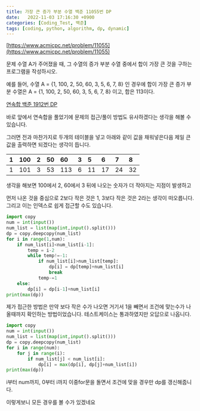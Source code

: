 ```yaml
---
title: 가장 큰 증가 부분 수열 백준 11055번 DP
date:   2022-11-03 17:16:30 +0900
categories: [Coding_Test, 백준]
tags: [coding, python, algorithm, dp, dynamic]
---
```


[https://www.acmicpc.net/problem/11055](https://www.acmicpc.net/problem/11055)

문제
수열 A가 주어졌을 때, 그 수열의 증가 부분 수열 중에서 합이 가장 큰 것을 구하는 프로그램을 작성하시오.

예를 들어, 수열 A = {1, 100, 2, 50, 60, 3, 5, 6, 7, 8} 인 경우에 합이 가장 큰 증가 부분 수열은 A = {1, 100, 2, 50, 60, 3, 5, 6, 7, 8} 이고, 합은 113이다.

[연속합 백준 1912번 DP](https://jeong-daniel.github.io/posts/%EA%B0%80%EC%9E%A5-%ED%81%B0-%EC%A6%9D%EA%B0%80-%EB%B6%80%EB%B6%84-%EC%88%98%EC%97%B4-%EB%B0%B1%EC%A4%80-11055%EB%B2%88-DP/)

바로 앞에서 연속합을 풀었기에 문제의 접근/풀이 방법도 유사하겠다는 생각을 해볼 수 있습니다.

그러면 전과 마찬가지로 두개의 테이블을 넣고 아래와 같이 값을 채워넣은다음 제일 큰 값을 출력하면 되겠다는 생각이 듭니다. 

|1|100|2|50|60|3|5|6|7|8|
| :- | :- | :- | :- | :- | :- | :- | :- | :- | :- |
|1|101|3|53|113|6|11|17|24|32|

생각을 해보면 100에서 2, 60에서 3 뒤에 나오는 숫자가 더 작아지는 지점이 발생하고

먼저 나온 것을 중심으로 2보다 작은 것은 1, 3보다 작은 것은 2라는 생각이 떠오릅니다. 그리고 이는 인덱스로 쉽게 접근할 수도 있습니다.

```py
import copy
num = int(input())
num_list = list(map(int,input().split()))
dp = copy.deepcopy(num_list)
for i in range(1,num):
    if num_list[i]<num_list[i-1]:
        temp = i-2
        while temp!=-1:
            if num_list[i]>num_list[temp]:
                dp[i] = dp[temp]+num_list[i]
                break
            temp-=1
    else:
        dp[i] = dp[i-1]+num_list[i]
print(max(dp))
```

제가 접근한 방법은 만약 보다 작은 수가 나오면 거기서 1을 빼면서 조건에 맞는수가 나올때까지 확인하는 방법이었습니다. 테스트케이스는 통과하였지만 오답으로 나옵니다.

```py
import copy
num = int(input())
num_list = list(map(int,input().split()))
dp = copy.deepcopy(num_list)
for i in range(num):
    for j in range(i):
        if num_list[j] < num_list[i]:
            dp[i] = max(dp[i], dp[j]+num_list[i])
print(max(dp))
```

i부터 num까지, 0부터 i까지 이중for문을 돌면서 조건에 맞을 경우만 dp를 갱신해줍니다.

이렇게보니 모든 경우를 볼 수가 있겠네요